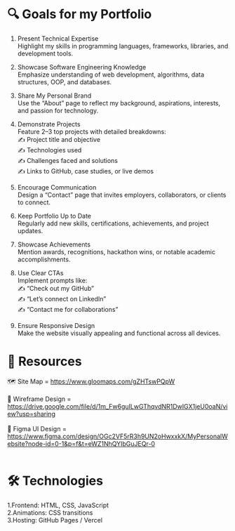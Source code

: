 # 🔍 Goals for my Portfolio

1. Present Technical Expertise <br>
Highlight my skills in programming languages, frameworks, libraries, and development tools. <br>

2. Showcase Software Engineering Knowledge <br>
Emphasize understanding of web development, algorithms, data structures, OOP, and databases. <br>

3. Share My Personal Brand <br>
Use the “About” page to reflect my background, aspirations, interests, and passion for technology. <br>

4. Demonstrate Projects <br>
Feature 2–3 top projects with detailed breakdowns: <br>
    ✍️ Project title and objective <br>
    ✍️ Technologies used <br>
    ✍️ Challenges faced and solutions <br>
    ✍️ Links to GitHub, case studies, or live demos <br>

5. Encourage Communication <br>
Design a “Contact” page that invites employers, collaborators, or clients to connect. <br>

6. Keep Portfolio Up to Date <br>
Regularly add new skills, certifications, achievements, and project updates. <br>

7. Showcase Achievements <br>
Mention awards, recognitions, hackathon wins, or notable academic accomplishments. <br>

8. Use Clear CTAs <br>
Implement prompts like: <br>
    ✍️ “Check out my GitHub” <br>
    ✍️ “Let’s connect on LinkedIn” <br>
    ✍️ “Contact me for collaborations” <br>

9. Ensure Responsive Design <br>
Make the website visually appealing and functional across all devices. <br>

# 🧰 Resources

🗺️ Site Map = https://www.gloomaps.com/gZHTswPQpW  <br><br>
🎯 Wireframe Design = https://drive.google.com/file/d/1m_Fw6guILwGThqvdNR1DwIGX1jeU0oaN/view?usp=sharing <br><br>
🎨 Figma UI Design = https://www.figma.com/design/OGc2VF5rR3h9UN2oHwxxkX/MyPersonalWebsite?node-id=0-1&p=f&t=eWZ1NhQYIbGuJEQr-0 <br><br>

# 🛠️ Technologies

1.Frontend: HTML, CSS, JavaScript <br>
2.Animations: CSS transitions <br>
3.Hosting: GitHub Pages / Vercel <br>

